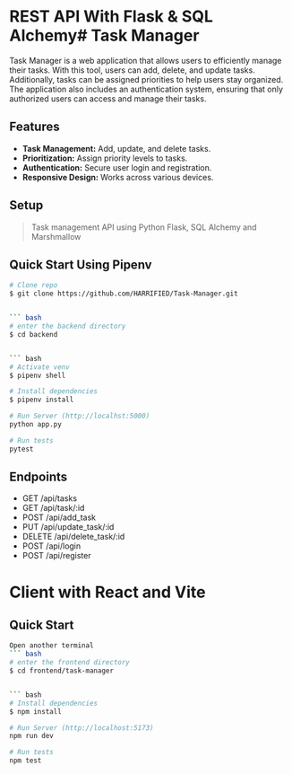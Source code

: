 # REST API With Flask & SQL Alchemy# Task Manager

Task Manager is a web application that allows users to efficiently manage their tasks. With this tool, users can add, delete, and update tasks. Additionally, tasks can be assigned priorities to help users stay organized. The application also includes an authentication system, ensuring that only authorized users can access and manage their tasks.

## Features

- **Task Management:** Add, update, and delete tasks.
- **Prioritization:** Assign priority levels to tasks.
- **Authentication:** Secure user login and registration.
- **Responsive Design:** Works across various devices.

## Setup

> Task management API using Python Flask, SQL Alchemy and Marshmallow

## Quick Start Using Pipenv


``` bash
# Clone repo
$ git clone https://github.com/HARRIFIED/Task-Manager.git


``` bash
# enter the backend directory
$ cd backend


``` bash
# Activate venv
$ pipenv shell

# Install dependencies
$ pipenv install

# Run Server (http://localhst:5000)
python app.py

# Run tests
pytest
```


## Endpoints

* GET     /api/tasks
* GET     /api/task/:id
* POST    /api/add_task
* PUT     /api/update_task/:id
* DELETE  /api/delete_task/:id
* POST    /api/login
* POST    /api/register

# Client with React and Vite

## Quick Start


``` bash
Open another terminal 
``` bash
# enter the frontend directory
$ cd frontend/task-manager


``` bash
# Install dependencies
$ npm install

# Run Server (http://localhost:5173)
npm run dev

# Run tests
npm test
```
